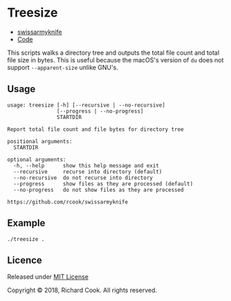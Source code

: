 # Treesize

* [swissarmyknife](README.md)
* [Code](treesize)

This scripts walks a directory tree and outputs the total file count and total file size in bytes. This is useful because the macOS's version of `du` does not support `--apparent-size` unlike GNU's.

## Usage

```
usage: treesize [-h] [--recursive | --no-recursive]
                [--progress | --no-progress]
                STARTDIR

Report total file count and file bytes for directory tree

positional arguments:
  STARTDIR

optional arguments:
  -h, --help      show this help message and exit
  --recursive     recurse into directory (default)
  --no-recursive  do not recurse into directory
  --progress      show files as they are processed (default)
  --no-progress   do not show files as they are processed

https://github.com/rcook/swissarmyknife
```

## Example

```
./treesize .
```

## Licence

Released under [MIT License][licence]

Copyright &copy; 2018, Richard Cook. All rights reserved.

[licence]: LICENSE
